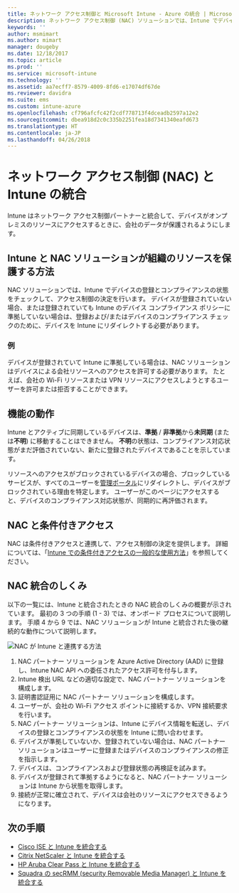 ```yaml
---
title: ネットワーク アクセス制御と Microsoft Intune - Azure の統合 | Microsoft Docs
description: ネットワーク アクセス制御 (NAC) ソリューションでは、Intune でデバイスの登録とコンプライアンスをチェックします。 NAC には特定の動作が含まれ、条件付きアクセスと連携します。 オンボードの手順を確認し、パートナー ソリューションの一覧を取得します。
keywords: ''
author: msmimart
ms.author: mimart
manager: dougeby
ms.date: 12/18/2017
ms.topic: article
ms.prod: ''
ms.service: microsoft-intune
ms.technology: ''
ms.assetid: aa7ecff7-8579-4009-8fd6-e17074df67de
ms.reviewer: davidra
ms.suite: ems
ms.custom: intune-azure
ms.openlocfilehash: cf796afcfc42f2cdf778713f4dceadb2597a12e2
ms.sourcegitcommit: dbea918d2c0c335b2251fea18d7341340eafd673
ms.translationtype: HT
ms.contentlocale: ja-JP
ms.lasthandoff: 04/26/2018
---
```

# <a name="network-access-control-nac-integration-with-intune"></a>ネットワーク アクセス制御 (NAC) と Intune の統合

Intune はネットワーク アクセス制御パートナーと統合して、デバイスがオンプレミスのリソースにアクセスするときに、会社のデータが保護されるようにします。

## <a name="how-do-intune-and-nac-solutions-help-protect-your-organization-resources"></a>Intune と NAC ソリューションが組織のリソースを保護する方法

NAC ソリューションでは、Intune でデバイスの登録とコンプライアンスの状態をチェックして、アクセス制御の決定を行います。 デバイスが登録されていない場合、または登録されていても Intune のデバイス コンプライアンス ポリシーに準拠していない場合は、登録および/またはデバイスのコンプライアンス チェックのために、デバイスを Intune にリダイレクトする必要があります。

### <a name="example"></a>例

デバイスが登録されていて Intune に準拠している場合は、NAC ソリューションはデバイスによる会社リソースへのアクセスを許可する必要があります。 たとえば、会社の Wi-Fi リソースまたは VPN リソースにアクセスしようとするユーザーを許可または拒否することができます。

## <a name="feature-behaviors"></a>機能の動作

Intune とアクティブに同期しているデバイスは、**準拠** / **非準拠**から**未同期** (または**不明**) に移動することはできません。 **不明**の状態は、コンプライアンス対応状態がまだ評価されていない、新たに登録されたデバイスであることを示しています。

リソースへのアクセスがブロックされているデバイスの場合、ブロックしているサービスが、すべてのユーザーを[管理ポータル](https://portal.manage.microsoft.com)にリダイレクトし、デバイスがブロックされている理由を特定します。  ユーザーがこのページにアクセスすると、デバイスのコンプライアンス対応状態が、同期的に再評価されます。

## <a name="nac-and-conditional-access"></a>NAC と条件付きアクセス

NAC は条件付きアクセスと連携して、アクセス制御の決定を提供します。 詳細については、「[Intune での条件付きアクセスの一般的な使用方法](conditional-access-intune-common-ways-use.md)」を参照してください。

## <a name="how-the-nac-integration-works"></a>NAC 統合のしくみ

以下の一覧には、Intune と統合されたときの NAC 統合のしくみの概要が示されています。 最初の 3 つの手順 (1 - 3) では、オンボード プロセスについて説明します。 手順 4 から 9 では、NAC ソリューションが Intune と統合された後の継続的な動作について説明します。

![NAC が Intune と連携する方法](./media/ca-intune-common-ways-2.png)

1. NAC パートナー ソリューションを Azure Active Directory (AAD) に登録し、Intune NAC API への委任されたアクセス許可を付与します。
2. Intune 検出 URL などの適切な設定で、NAC パートナー ソリューションを構成します。
3. 証明書認証用に NAC パートナー ソリューションを構成します。
4. ユーザーが、会社の Wi-Fi アクセス ポイントに接続するか、VPN 接続要求を行います。
5. NAC パートナー ソリューションは、Intune にデバイス情報を転送し、デバイスの登録とコンプライアンスの状態を Intune に問い合わせます。
6. デバイスが準拠していないか、登録されていない場合は、NAC パートナー ソリューションはユーザーに登録またはデバイスのコンプライアンスの修正を指示します。
7. デバイスは、コンプライアンスおよび登録状態の再検証を試みます。
8. デバイスが登録されて準拠するようになると、NAC パートナー ソリューションは Intune から状態を取得します。
9. 接続が正常に確立されて、デバイスは会社のリソースにアクセスできるようになります。

## <a name="next-steps"></a>次の手順

- [Cisco ISE と Intune を統合する](http://www.cisco.com/c/en/us/td/docs/security/ise/2-1/admin_guide/b_ise_admin_guide_21/b_ise_admin_guide_20_chapter_01000.html)
- [Citrix NetScaler と Intune を統合する](http://docs.citrix.com/en-us/netscaler-gateway/12/microsoft-intune-integration/configuring-network-access-control-device-check-for-netscaler-gateway-virtual-server-for-single-factor-authentication-deployment.html)
- [HP Aruba Clear Pass と Intune を統合する](https://support.arubanetworks.com/Documentation/tabid/77/DMXModule/512/Command/Core_Download/Default.aspx?EntryId=23757)
- [Squadra の secRMM (security Removable Media Manager) と Intune を統合する](http://www.squadratechnologies.com/StaticContent/ProductDownload/secRMM/9.9.0.0/secRMMIntuneAccessControlSetupGuide.pdf)